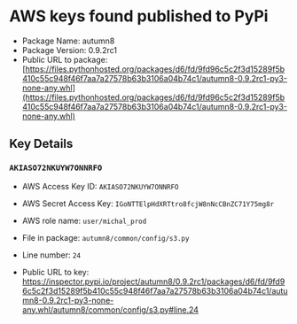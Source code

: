 # AWS keys found published to PyPi

* Package Name: autumn8
* Package Version: 0.9.2rc1
* Public URL to package: [https://files.pythonhosted.org/packages/d6/fd/9fd96c5c2f3d15289f5b410c55c948f46f7aa7a27578b63b3106a04b74c1/autumn8-0.9.2rc1-py3-none-any.whl](https://files.pythonhosted.org/packages/d6/fd/9fd96c5c2f3d15289f5b410c55c948f46f7aa7a27578b63b3106a04b74c1/autumn8-0.9.2rc1-py3-none-any.whl)

## Key Details

### `AKIASO72NKUYW7ONNRFO`

* AWS Access Key ID: `AKIASO72NKUYW7ONNRFO`
* AWS Secret Access Key: `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` 
* AWS role name: `user/michal_prod`
* File in package: `autumn8/common/config/s3.py`
* Line number: `24`

* Public URL to key: https://inspector.pypi.io/project/autumn8/0.9.2rc1/packages/d6/fd/9fd96c5c2f3d15289f5b410c55c948f46f7aa7a27578b63b3106a04b74c1/autumn8-0.9.2rc1-py3-none-any.whl/autumn8/common/config/s3.py#line.24


